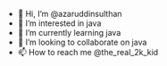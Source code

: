- 👋 Hi, I’m @azaruddinsulthan
- 👀 I’m interested in java
- 🌱 I’m currently learning java
- 💞️ I’m looking to collaborate on java
- 📫 How to reach me @the_real_2k_kid

<!---
azaruddinsulthan/azaruddinsulthan is a ✨ special ✨ repository because its `README.md` (this file) appears on your GitHub profile.
You can click the Preview link to take a look at your changes.
--->
